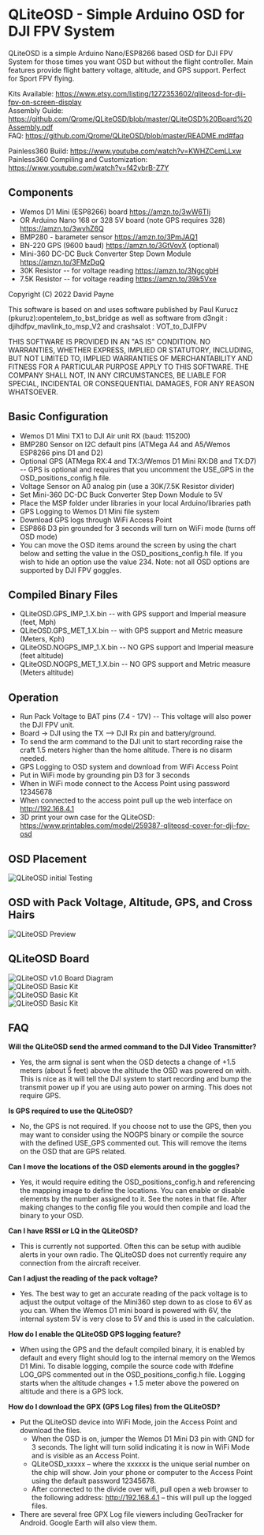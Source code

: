 # QLiteOSD - Simple Arduino OSD for DJI FPV System

QLiteOSD is a simple Arduino Nano/ESP8266 based OSD for DJI FPV System for those times you want OSD but without the flight controller.  Main features provide flight battery voltage, altitude, and GPS support.  Perfect for Sport FPV flying.

Kits Available:  https://www.etsy.com/listing/1272353602/qliteosd-for-dji-fpv-on-screen-display  
Assembly Guide:  https://github.com/Qrome/QLiteOSD/blob/master/QLiteOSD%20Board%20Assembly.pdf  
FAQ:  https://github.com/Qrome/QLiteOSD/blob/master/README.md#faq

Painless360 Build: https://www.youtube.com/watch?v=KWHZCemLLxw  
Painless360 Compiling and Customization: https://www.youtube.com/watch?v=f42vbrB-Z7Y  

## Components
* Wemos D1 Mini (ESP8266) board https://amzn.to/3wW6TIj
* OR Arduino Nano 168 or 328 5V board (note GPS requires 328) https://amzn.to/3wvhZ6Q
* BMP280 - barameter sensor https://amzn.to/3PmJAQ1
* BN-220 GPS (9600 baud) https://amzn.to/3GtVovX (optional)
* Mini-360 DC-DC Buck Converter Step Down Module https://amzn.to/3FMzDqQ
* 30K Resistor -- for voltage reading https://amzn.to/3NgcgbH
* 7.5K Resistor -- for voltage reading https://amzn.to/39k5Vxe

Copyright (C) 2022 David Payne  
 
This software is based on and uses software published by Paul Kurucz (pkuruz):opentelem_to_bst_bridge
as well as software from d3ngit : djihdfpv_mavlink_to_msp_V2
and crashsalot : VOT_to_DJIFPV
  
THIS SOFTWARE IS PROVIDED IN AN "AS IS" CONDITION. NO WARRANTIES,
WHETHER EXPRESS, IMPLIED OR STATUTORY, INCLUDING, BUT NOT LIMITED
TO, IMPLIED WARRANTIES OF MERCHANTABILITY AND FITNESS FOR A
PARTICULAR PURPOSE APPLY TO THIS SOFTWARE. THE COMPANY SHALL NOT,
IN ANY CIRCUMSTANCES, BE LIABLE FOR SPECIAL, INCIDENTAL OR
CONSEQUENTIAL DAMAGES, FOR ANY REASON WHATSOEVER.
 
## Basic Configuration
* Wemos D1 Mini TX1 to DJI Air unit RX (baud: 115200)
* BMP280 Sensor on I2C default pins (ATMega A4 and A5/Wemos ESP8266 pins D1 and D2)
* Optional GPS (ATMega RX:4 and TX:3/Wemos D1 Mini RX:D8 and TX:D7) -- GPS is optional and requires that you uncomment the USE_GPS in the OSD_positions_config.h file.
* Voltage Sensor on A0 analog pin (use a 30K/7.5K Resistor divider)
* Set Mini-360 DC-DC Buck Converter Step Down Module to 5V
* Place the MSP folder under libraries in your local Arduino/libraries path  
* GPS Logging to Wemos D1 Mini file system
* Download GPS logs through WiFi Access Point
* ESP866 D3 pin grounded for 3 seconds will turn on WiFi mode (turns off OSD mode)
* You can move the OSD items around the screen by using the chart below and setting the value in the OSD_positions_config.h file.  If you wish to hide an option use the value 234.  Note: not all OSD options are supported by DJI FPV goggles.

## Compiled Binary Files
* QLiteOSD.GPS_IMP_1.X.bin -- with GPS support and Imperial measure (feet, Mph)  
* QLiteOSD.GPS_MET_1.X.bin -- with GPS support and Metric measure (Meters, Kph)  
* QLiteOSD.NOGPS_IMP_1.X.bin -- NO GPS support and Imperial measure (feet altitude)  
* QLiteOSD.NOGPS_MET_1.X.bin -- NO GPS support and Metric measure (Meters altitude)  
 
## Operation
* Run Pack Voltage to BAT pins (7.4 - 17V) -- This voltage will also power the DJI FPV unit.
* Board -> DJI using the TX --> DJI Rx pin and battery/ground.
* To send the arm command to the DJI unit to start recording raise the craft 1.5 meters higher than the home altitude.  There is no disarm needed.
* GPS Logging to OSD system and download from WiFi Access Point
* Put in WiFi mode by grounding pin D3 for 3 seconds
* When in WiFi mode connect to the Access Point using password 12345678 
* When connected to the access point pull up the web interface on http://192.168.4.1
* 3D print your own case for the QLiteOSD:  https://www.printables.com/model/259387-qliteosd-cover-for-dji-fpv-osd
 
## OSD Placement
![QLiteOSD initial Testing](/images/OSD_positions.png)  

## OSD with Pack Voltage, Altitude, GPS, and Cross Hairs
![QLiteOSD Preview](/images/PXL_20220612_040647213.jpg)  

## QLiteOSD Board
![QLiteOSD v1.0 Board Diagram](/images/PXL_20220613_010941035.jpg)  
![QLiteOSD Basic Kit](/images/PXL_20220612_231228968.jpg)  
![QLiteOSD Basic Kit](/images/PXL_20220613_004957916.jpg)  
![QLiteOSD Basic Kit](/images/PXL_20220613_010424662.jpg)  

## FAQ
**Will the QLiteOSD send the armed command to the DJI Video Transmitter?**  
* Yes, the arm signal is sent when the OSD detects a change of +1.5 meters (about 5 feet) above the altitude the OSD was powered on with.  This is nice as it will tell the DJI system to start recording and bump the transmit power up if you are using auto power on arming.  This does not require GPS.  

**Is GPS required to use the QLiteOSD?**  
* No, the GPS is not required.  If you choose not to use the GPS, then you may want to consider using the NOGPS binary or compile the source with the defined USE_GPS commented out.   This will remove the items on the OSD that are GPS related.  

**Can I move the locations of the OSD elements around in the goggles?**  
* Yes, it would require editing the OSD_positions_config.h and referencing the mapping image to define the locations.  You can enable or disable elements by the number assigned to it.  See the notes in that file.  After making changes to the config file you would then compile and load the binary to your OSD.  

**Can I have RSSI or LQ in the QLiteOSD?**  
* This is currently not supported. Often this can be setup with audible alerts in your own radio.  The QLiteOSD does not currently require any connection from the aircraft receiver.  

**Can I adjust the reading of the pack voltage?**  
* Yes.  The best way to get an accurate reading of the pack voltage is to adjust the output voltage of the Mini360 step down to as close to 6V as you can.  When the Wemos D1 mini board is powered with 6V, the internal system 5V is very close to 5V and this is used in the calculation.  

**How do I enable the QLiteOSD GPS logging feature?**  
* When using the GPS and the default compiled binary, it is enabled by default and every flight should log to the internal memory on the Wemos D1 Mini.  To disable logging, compile the source code with #define LOG_GPS commented out in the OSD_positions_config.h file.  Logging starts when the altitude changes + 1.5 meter above the powered on altitude and there is a GPS lock.  

**How do I download the GPX (GPS Log files) from the QLiteOSD?**  
* Put the QLiteOSD device into WiFi Mode, join the Access Point and download the files.
    - When the OSD is on, jumper the Wemos D1 Mini D3 pin with GND for 3 seconds.  The light will turn solid indicating it is now in WiFi Mode and is visible as an Access Point.
    - QLiteOSD_xxxxx – where the xxxxxx is the unique serial number on the chip will show.  Join your phone or computer to the Access Point using the default password 12345678.
    - After connected to the divide over wifi, pull open a web browser to the following address:   http://192.168.4.1  – this will pull up the logged files.
* There are several free GPX Log file viewers including GeoTracker for Android.  Google Earth will also view them.  


